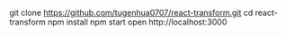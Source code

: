 
git clone https://github.com/tugenhua0707/react-transform.git
cd react-transform
npm install 
npm start 
open http://localhost:3000